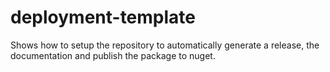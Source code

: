 # deployment-template
Shows how to setup the repository to automatically generate a release, the documentation and publish the package to nuget.
